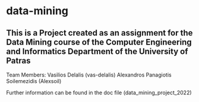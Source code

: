 # data-mining

## This is a Project created as an assignment for the Data Mining course of the Computer Engineering and Informatics Department of the University of Patras

Team Members:
Vasilios Delalis (vas-delalis)
Alexandros Panagiotis Soilemezidis (Alexsoil)

Further information can be found in the doc file (data_mining_project_2022)
